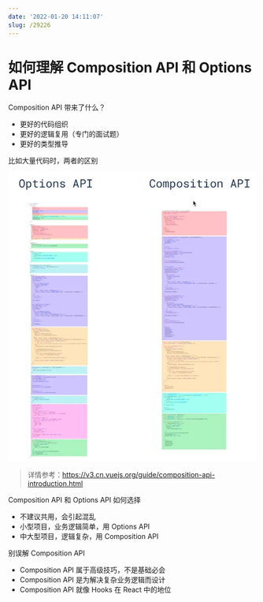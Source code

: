 ```yaml
---
date: '2022-01-20 14:11:07'
slug: /29226
---
```


# 如何理解 Composition API 和 Options API

Composition API 带来了什么？

- 更好的代码组织
- 更好的逻辑复用（专门的面试题）
- 更好的类型推导

比如大量代码时，两者的区别

![composition-api](./images/composition-api20220120142208.webp)

> 详情参考：https://v3.cn.vuejs.org/guide/composition-api-introduction.html
  
Composition API 和 Options API 如何选择

- 不建议共用，会引起混乱
- 小型项目，业务逻辑简单，用 Options API
- 中大型项目，逻辑复杂，用 Composition API


别误解 Composition API

- Composition API 属于高级技巧，不是基础必会
- Composition API 是为解决复杂业务逻辑而设计
- Composition API 就像 Hooks 在 React 中的地位
